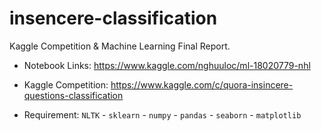 # insencere-classification
Kaggle Competition &amp; Machine Learning Final Report. 

- Notebook Links: https://www.kaggle.com/nghuuloc/ml-18020779-nhl
- Kaggle Competition: https://www.kaggle.com/c/quora-insincere-questions-classification

- Requirement: 
`NLTK` - `sklearn` - `numpy` - `pandas` - `seaborn` - `matplotlib`
